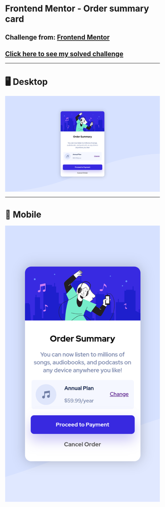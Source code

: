 # Frontend Mentor - Order summary card

## Challenge from: [Frontend Mentor](https://www.frontendmentor.io/)
## [Click here to see my solved challenge](https://elissondouglas.github.io/order-summary/)
***

# 🖥 Desktop

![preview](/design/my-result-preview-desktop.png)

***

# 📱 Mobile
![preview](/design/my-result-preview-mobile.png)